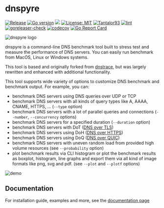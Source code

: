 # dnspyre

[![Release](https://img.shields.io/github/release/Tantalor93/dnspyre/all.svg)](https://github.com/tantalor93/dnspyre/releases)
[![Go version](https://img.shields.io/github/go-mod/go-version/Tantalor93/dnspyre)](https://github.com/Tantalor93/dnspyre/blob/master/go.mod#L3)
[![](https://godoc.org/github.com/Tantalor93/dnspyre/v2/cmd?status.svg)](https://godoc.org/github.com/tantalor93/dnspyre/v2/cmd)
[![License: MIT](https://img.shields.io/badge/License-MIT-yellow.svg)](LICENSE)
[![Tantalor93](https://circleci.com/gh/Tantalor93/dnspyre/tree/master.svg?style=svg)](https://circleci.com/gh/Tantalor93/dnspyre?branch=master)
[![lint](https://github.com/Tantalor93/dnspyre/actions/workflows/lint.yml/badge.svg?branch=master)](https://github.com/Tantalor93/dnspyre/actions/workflows/lint.yml)
[![goreleaser-check](https://github.com/Tantalor93/dnspyre/actions/workflows/goreleaser-check.yml/badge.svg?branch=master)](https://github.com/Tantalor93/dnspyre/actions/workflows/goreleaser-check.yml)
[![codecov](https://codecov.io/gh/Tantalor93/dnspyre/branch/master/graph/badge.svg?token=MC6PK2OLMK)](https://codecov.io/gh/Tantalor93/dnspyre)
[![Go Report Card](https://goreportcard.com/badge/github.com/tantalor93/dnspyre/v2)](https://goreportcard.com/report/github.com/tantalor93/dnspyre/v2)

![dnspyre logo](./docs/assets/logo.png)

dnspyre is a command-line DNS benchmark tool built to stress test and measure the performance of DNS servers. You can easily run benchmark from MacOS, Linux or Windows systems.

This tool is based and originally forked from [dnstrace](https://github.com/redsift/dnstrace), but was largely rewritten and enhanced with additional functionality.

This tool supports wide variety of options to customize DNS benchmark and benchmark output. For example, you can:
* benchmark DNS servers using DNS queries over UDP or TCP
* benchmark DNS servers with all kinds of query types like A, AAAA, CNAME, HTTPS, ... (`--type` option)
* benchmark DNS servers with a lot of parallel queries and connections (`--number`, `--concurrency` options)
* benchmark DNS servers for a specified duration (`--duration` option)
* benchmark DNS servers with DoT ([DNS over TLS](https://datatracker.ietf.org/doc/html/rfc7858))
* benchmark DNS servers using DoH ([DNS over HTTPS](https://datatracker.ietf.org/doc/html/rfc8484))
* benchmark DNS servers using DoQ ([DNS over QUIC](https://datatracker.ietf.org/doc/rfc9250/))
* benchmark DNS servers with uneven random load from provided high volume resources (see `--probability` option)
* plot benchmark results via CLI histogram or plot the benchmark results as boxplot, histogram, line graphs and export them via all kind of image formats like png, svg and pdf. (see `--plot` and `--plotf` options)

![demo](docs/assets/demo.gif)

## Documentation 
For installation guide, examples and more, see the [documentation page](https://tantalor93.github.io/dnspyre/) 
